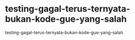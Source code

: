 # testing-gagal-terus-ternyata-bukan-kode-gue-yang-salah
testing-gagal-terus-ternyata-bukan-kode-gue-yang-salah

